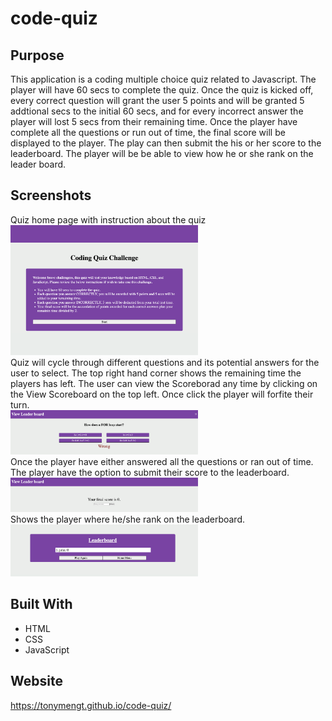 # code-quiz

## Purpose
This application is a coding multiple choice quiz related to Javascript. The player will have 60 secs to complete the quiz. Once the quiz is kicked off, every correct question will grant the user 5 points and will be granted 5 addtional secs to the initial 60 secs, and for every incorrect answer the player will lost 5 secs from their remaining time. Once the player have complete all the questions or run out of time, the final score will be displayed to the player. The play can then submit the his or her score to the leaderboard. The player will be be able to view how he or she rank on the leader board.


## Screenshots
Quiz home page with instruction about the quiz<br>
<img src="./assets/img/quiz-intro.png" width ="300">
<br>Quiz will cycle through different questions and its potential answers for the user to select. The top right hand corner shows the remaining time the players has left. The user can view the Scoreborad any time by clicking on the View Scoreboard on the top left. Once click the player will forfite their turn.<br>
<img src="./assets/img/quiz-questions.png" width ="300">
<br>Once the player have either answered all the questions or ran out of time. The player have the option to submit their score to the leaderboard.<br>
<img src="./assets/img/final-score.png" width ="300">
<br>Shows the player where he/she rank on the leaderboard.<br>
<img src="./assets/img/leaderboard.png" width ="300">


## Built With
* HTML
* CSS
* JavaScript

## Website
https://tonymengt.github.io/code-quiz/
